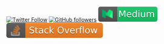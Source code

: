 [![Twitter Follow](https://img.shields.io/twitter/follow/subh__singh?style=social)](https://twitter.com/intent/follow?screen_name=subh_singh) 
[![GitHub followers](https://img.shields.io/github/followers/subh007?label=Follow&style=social)](https://github.com/subh007) 
[![Medium](https://github.com/subh007/subh007/blob/master/medium.svg)](https://medium.com/@subh__singh) 
[![Stackoverflow](https://github.com/subh007/subh007/blob/master/stackoverflow.svg)](https://stackoverflow.com/users/844409/subhash-kumar-singh)
